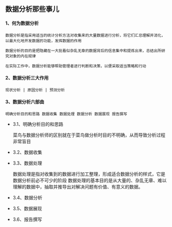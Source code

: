 ## 数据分析那些事儿


#### 1、何为数据分析
	数据分析是指采用适当的统计分析方法对收集来的大量数据进行分析，将它们汇总理解并消化，以最大化地开发数据的功能，发挥数据的作用

	数据分析的目的是把隐藏在一大批看似杂乱无章的数据背后的信息集中和提炼出来，总结出所研究对象的内在规律

	在实际工作中，数据分析能够帮助管理者进行判断和决策，以便采取适当策略和行动

#### 2、数据分析三大作用

	现状分析 | 原因分析 | 预测分析

#### 3、数据分析六部曲

	明确分析目的和思路 数据收集 数据处理 数据分析 数据展现 报告撰写

- 3.1、明确分析目的和思路

	菜鸟与数据分析师的区别就在于菜鸟做分析时目的不明确，从而导致分析过程非常盲目

- 3.2、数据收集

- 3.3、数据处理

	数据处理是指对收集到的数据进行加工整理，形成适合数据分析的样式，它是数据分析前必不可少的阶段
数据处理的基本目的是从大量的、杂乱无章、难以理解的数据中，抽取并推导出对解决问题有价值、有意义的数据。

- 3.4、数据分析

- 3.5、数据展现

- 3.6、报告撰写

